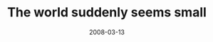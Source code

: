 ---
layout: base.njk
title : 'The world suddenly seems small' 
view_title : 'The world suddenly seems small' 
year : '2008' 
date : '2008-03-13' 
img_file : '/drawing/theworldsuddenlyseemssmall.png' 
html_file : 'theworldsuddenlyseemssmall' 
next_html : 'yourepathetic.html' 
year_order : '112' 
permalink : "title/{{html_file}}.html"
---